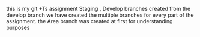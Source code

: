 this is my git +Ts assignment 
Staging , Develop branches created 
from the develop branch we have created the multiple branches for every part of the assignment.
the Area branch was created at first for understanding purposes
